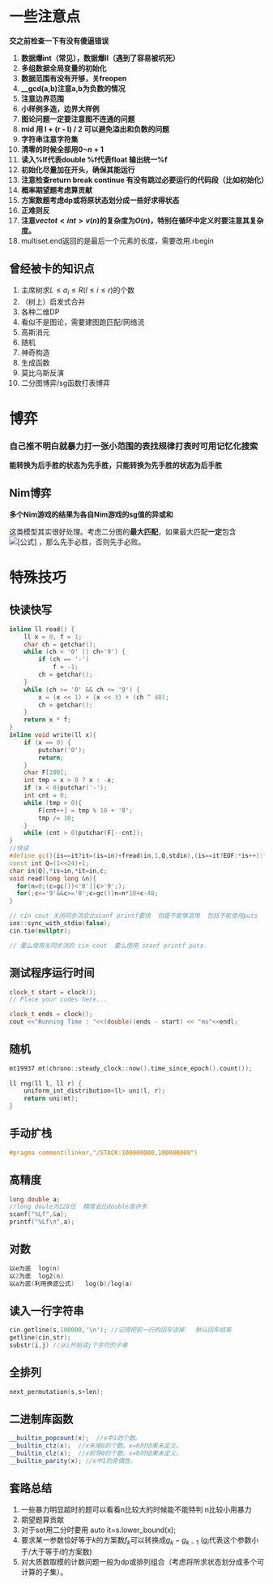

# 一些注意点


**交之前检查一下有没有傻逼错误**

1. **数据爆int（常见），数据爆ll（遇到了容易被坑死）**
2. **多组数据全局变量的初始化**
3. **数据范围有没有开够，关freopen**
4. **__gcd(a,b)注意a,b为负数的情况**
5. **注意边界范围**
6. **小样例多造，边界大样例**
7. **图论问题⼀定要注意图不连通的问题**
8. **mid ⽤ l + (r - l) / 2 可以避免溢出和负数的问题**
9. **字符串注意字符集**
10. **清零的时候全部⽤$0$~$n+1$**
11. **读入%lf代表double    %f代表float  输出统一%f**
12. **初始化尽量加在开头，确保其能运行**
13. **注意检查return break  continue 有没有跳过必要运行的代码段（比如初始化）**
14. **概率期望题考虑算贡献**
15. **方案数题考虑dp或将原状态划分成一些好求得状态**
16. **正难则反**
16. **注意$vectot <int> v(n)$的复杂度为$O(n)$，特别在循环中定义时要注意其复杂度。**
16. multiset.end返回的是最后一个元素的长度，需要改用.rbegin


##  曾经被卡的知识点

1. 主席树求$L \le a_i \le R(l \le i \le r)$的个数
2. （树上）启发式合并
3. 各种二维DP
4. 看似不是图论，需要建图跑匹配/网络流
5. 高斯消元
6. 随机
7. 神奇构造
8. 生成函数
9. 莫比乌斯反演
10. 二分图博弈/sg函数打表博弈

# 博弈

### 自己推不明白就暴力打一张小范围的表找规律打表时可用记忆化搜索

**能转换为后手胜的状态为先手胜，只能转换为先手胜的状态为后手胜**

## Nim博弈

**多个Nim游戏的结果为各自Nim游戏的sg值的异或和**

这类模型其实很好处理。考虑二分图的**最大匹配**，如果最大匹配**一定**包含 ![[公式]](https://www.zhihu.com/equation?tex=H) ，那么先手必胜，否则先手必败。

# 特殊技巧

## 快读快写

```c++
inline ll read() {
    ll x = 0, f = 1;
    char ch = getchar();
    while (ch < '0' || ch>'9') {
        if (ch == '-')
            f = -1;
        ch = getchar();
    }
    while (ch >= '0' && ch <= '9') {
        x = (x << 1) + (x << 3) + (ch ^ 48);
        ch = getchar();
    }
    return x * f;
}
inline void write(ll x){
    if (x == 0) {
        putchar('0');
        return;
    }
    char F[200];
    int tmp = x > 0 ? x : -x;
    if (x < 0)putchar('-');
    int cnt = 0;
    while (tmp > 0){
        F[cnt++] = tmp % 10 + '0';
        tmp /= 10;
    }
    while (cnt > 0)putchar(F[--cnt]);
}
//快读
#define gc()(is==it?it=(is=in)+fread(in,1,Q,stdin),(is==it?EOF:*is++):*is++)
const int Q=(1<<24)+1;
char in[Q],*is=in,*it=in,c;
void read(long long &n){
  for(n=0;(c=gc())<'0'||c>'9';);
  for(;c<='9'&&c>='0';c=gc())n=n*10+c-48;
}

// cin cout 关闭同步流会比scanf printf要快  但是不能够混用  包括不能使用puts
ios::sync_with_stdio(false);
cin.tie(nullptr);

// 要么使用关同步流的 cin cout  要么使用 scanf printf puts
```

## 测试程序运行时间

```c++
clock_t start = clock();
// Place your codes here...

clock_t ends = clock();
cout <<"Running Time : "<<(double)(ends - start) << "ms"<<endl;
```

## 随机

```c++
mt19937 mt(chrono::steady_clock::now().time_since_epoch().count());
 
ll rng(ll l, ll r) {
    uniform_int_distribution<ll> uni(l, r);
    return uni(mt);
}
```

## 手动扩栈

```c++
#pragma comment(linker,"/STACK:100000000,100000000")
```

## 高精度

```c++
long double a;
//long doule为128位  精度会比double高许多
scanf("%Lf",&a);
printf("%Lf\n",a);
```

## 对数

```c++
以e为底  log(n)
以2为底  log2(n)
以a为底(利用换底公式)   log(b)/log(a)
```

## 读入一行字符串

```c++
cin.getline(s,100000,'\n'); //记得把前一行的回车读掉   默认回车结束   
getline(cin,str);
substr(i,j) //从i开始读j个字符的子串
```

## 全排列

```c++
next_permutation(s,s+len);
```

## 二进制库函数

```c++
__builtin_popcount(x);  //x中1的个数。
__builtin_ctz(x);  //x末尾0的个数。x=0时结果未定义。
__builtin_clz(x);  //x前导0的个数。x=0时结果未定义。
__builtin_parity(x); //x中1的奇偶性。
```
## 套路总结

1. 一些暴力明显超时的题可以看看n比较大的时候能不能特判   n比较小用暴力
2. 期望题算贡献  
3. 对于set用二分时要用 auto it=s.lower_bound(x);
4. 要求某一参数恰好等于$k$的方案数$f_k$可以转换成$g_k-g_{k-1}$ ($g_i$代表这个参数小于/大于等于$i$的方案数)
5. 对大质数取模的计数问题一般为dp或排列组合（考虑将所求状态划分成多个可计算的子集）。

